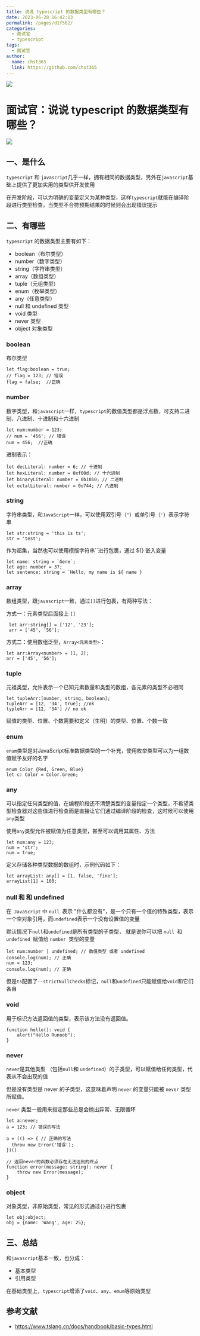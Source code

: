 ```yaml
---
title: 说说 typescript 的数据类型有哪些？
date: 2023-06-28 16:42:13
permalink: /pages/d1f5b2/
categories: 
  - 面试官
  - typescript
tags: 
  - 面试官
author: 
  name: chst365
  link: https://github.com/chst365
---
```

![](https://cdn.jsdelivr.net/gh/chst365/bolgImgs/imgs/topImgs/60.jpg)
# 面试官：说说 typescript 的数据类型有哪些？

 ![](https://static.vue-js.com/d88f9450-0998-11ec-a752-75723a64e8f5.png)



## 一、是什么

`typescript` 和 `javascript`几乎一样，拥有相同的数据类型，另外在`javascript`基础上提供了更加实用的类型供开发使用

在开发阶段，可以为明确的变量定义为某种类型，这样`typescript`就能在编译阶段进行类型检查，当类型不合符预期结果的时候则会出现错误提示



## 二、有哪些

`typescript` 的数据类型主要有如下：

- boolean（布尔类型）
- number（数字类型）
- string（字符串类型）
- array（数组类型）
- tuple（元组类型）
- enum（枚举类型）
- any（任意类型）
- null 和 undefined 类型
- void 类型
- never 类型
- object 对象类型



### boolean

布尔类型

```tsx
let flag:boolean = true;
// flag = 123; // 错误
flag = false;  //正确
```



### number

数字类型，和`javascript`一样，`typescript`的数值类型都是浮点数，可支持二进制、八进制、十进制和十六进制

```tsx
let num:number = 123;
// num = '456'; // 错误
num = 456;  //正确
```

进制表示：

```tsx
let decLiteral: number = 6; // 十进制
let hexLiteral: number = 0xf00d; // 十六进制
let binaryLiteral: number = 0b1010; // 二进制
let octalLiteral: number = 0o744; // 八进制
```



### string

字符串类型，和`JavaScript`一样，可以使用双引号（`"`）或单引号（`'`）表示字符串

```tsx
let str:string = 'this is ts';
str = 'test';
```

作为超集，当然也可以使用模版字符串``进行包裹，通过 ${} 嵌入变量

```tsx
let name: string = `Gene`;
let age: number = 37;
let sentence: string = `Hello, my name is ${ name }
```



### array

数组类型，跟`javascript`一致，通过`[]`进行包裹，有两种写法：

方式一：元素类型后面接上 `[]`

 ```tsx
  let arr:string[] = ['12', '23'];
  arr = ['45', '56'];
 ```

方式二：使用数组泛型，`Array<元素类型>`：

  ```tsx
  let arr:Array<number> = [1, 2];
  arr = ['45', '56'];
  ```



### tuple

元祖类型，允许表示一个已知元素数量和类型的数组，各元素的类型不必相同

```tsx
let tupleArr:[number, string, boolean];
tupleArr = [12, '34', true]; //ok
typleArr = [12, '34'] // no ok
```

赋值的类型、位置、个数需要和定义（生明）的类型、位置、个数一致



### enum

`enum`类型是对JavaScript标准数据类型的一个补充，使用枚举类型可以为一组数值赋予友好的名字

```tsx
enum Color {Red, Green, Blue}
let c: Color = Color.Green;
```



### any

可以指定任何类型的值，在编程阶段还不清楚类型的变量指定一个类型，不希望类型检查器对这些值进行检查而是直接让它们通过编译阶段的检查，这时候可以使用`any`类型

使用`any`类型允许被赋值为任意类型，甚至可以调用其属性、方法

```tsx
let num:any = 123;
num = 'str';
num = true;
```

定义存储各种类型数据的数组时，示例代码如下：

```tsx
let arrayList: any[] = [1, false, 'fine'];
arrayList[1] = 100;
```





### null 和 和 undefined

在` JavaScript` 中 `null `表示 "什么都没有"，是一个只有一个值的特殊类型，表示一个空对象引用，而`undefined`表示一个没有设置值的变量

默认情况下`null`和`undefined`是所有类型的子类型， 就是说你可以把 `null `和 `undefined `赋值给 `number `类型的变量

```tsx
let num:number | undefined; // 数值类型 或者 undefined
console.log(num); // 正确
num = 123;
console.log(num); // 正确
```

但是`ts`配置了`--strictNullChecks`标记，`null`和`undefined`只能赋值给`void`和它们各自



### void

用于标识方法返回值的类型，表示该方法没有返回值。

```tsx
function hello(): void {
    alert("Hello Runoob");
}
```


### never

`never`是其他类型 （包括` null `和 `undefined`）的子类型，可以赋值给任何类型，代表从不会出现的值

但是没有类型是 never 的子类型，这意味着声明 `never` 的变量只能被 `never` 类型所赋值。

`never` 类型一般用来指定那些总是会抛出异常、无限循环

```tsx
let a:never;
a = 123; // 错误的写法

a = (() => { // 正确的写法
  throw new Error('错误');
})()

// 返回never的函数必须存在无法达到的终点
function error(message: string): never {
    throw new Error(message);
}
```





### object

对象类型，非原始类型，常见的形式通过`{}`进行包裹

```tsx
let obj:object;
obj = {name: 'Wang', age: 25};
```



## 三、总结

和`javascript`基本一致，也分成：

- 基本类型
- 引用类型

在基础类型上，`typescript`增添了`void`、`any`、`emum`等原始类型



## 参考文献

- https://www.tslang.cn/docs/handbook/basic-types.html